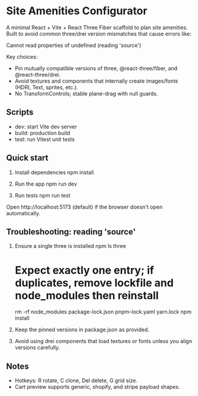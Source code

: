 # Site Amenities Configurator

A minimal React + Vite + React Three Fiber scaffold to plan site amenities. Built to avoid common three/drei version mismatches that cause errors like:

Cannot read properties of undefined (reading 'source')

Key choices:
- Pin mutually compatible versions of three, @react-three/fiber, and @react-three/drei.
- Avoid textures and components that internally create images/fonts (HDRI, Text, sprites, etc.).
- No TransformControls; stable plane-drag with null guards.

## Scripts
- dev: start Vite dev server
- build: production build
- test: run Vitest unit tests

## Quick start
1) Install dependencies
	npm install

2) Run the app
	npm run dev

3) Run tests
	npm run test

Open http://localhost:5173 (default) if the browser doesn't open automatically.

## Troubleshooting: reading 'source'
1) Ensure a single three is installed
	npm ls three
	# Expect exactly one entry; if duplicates, remove lockfile and node_modules then reinstall
	rm -rf node_modules package-lock.json pnpm-lock.yaml yarn.lock
	npm install

2) Keep the pinned versions in package.json as provided.

3) Avoid using drei components that load textures or fonts unless you align versions carefully.

## Notes
- Hotkeys: R rotate, C clone, Del delete, G grid size.
- Cart preview supports generic, shopify, and stripe payload shapes.